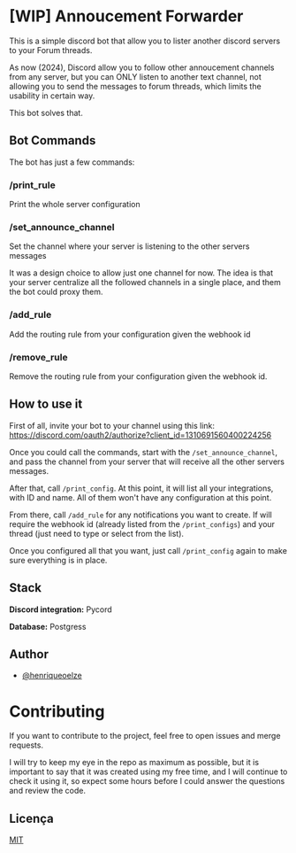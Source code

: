 
# [WIP] Annoucement Forwarder

This is a simple discord bot that allow you to lister another discord servers to your Forum threads.

As now (2024), Discord allow you to follow other annoucement channels from any server, but you can ONLY listen to another text channel, not allowing you to send the messages to forum threads, which limits the usability in certain way.

This bot solves that.




## Bot Commands

The bot has just a few commands:

### /print_rule
Print the whole server configuration

### /set_announce_channel
Set the channel where your server is listening to the other servers messages

It was a design choice to allow just one channel for now. The idea is that your server centralize all the followed channels in a single place, and them the bot could proxy them.

### /add_rule
Add the routing rule from your configuration given the webhook id

### /remove_rule
Remove the routing rule from your configuration given the webhook id.

## How to use it

First of all, invite your bot to your channel using this link: https://discord.com/oauth2/authorize?client_id=1310691560400224256

Once you could call the commands, start with the `/set_announce_channel`, and pass the channel from your server that will receive all the other servers messages.

After that, call `/print_config`.
At this point, it will list all your integrations, with ID and name. All of them won't have any configuration at this point.

From there, call `/add_rule` for any notifications you want to create. If will require the webhook id (already listed from the `/print_configs`) and your thread (just need to type or select from the list).

Once you configured all that you want, just call `/print_config` again to make sure everything is in place.
## Stack

**Discord integration:** Pycord

**Database:** Postgress


## Author
- [@henriqueoelze](https://www.github.com/henriqueoelze)



# Contributing

If you want to contribute to the project, feel free to open issues and merge requests.

I will try to keep my eye in the repo as maximum as possible, but it is important to say that it was created using my free time, and I will continue to check it using it, so expect some hours before I could answer the questions and review the code.




## Licença

[MIT](https://choosealicense.com/licenses/mit/)

